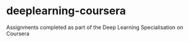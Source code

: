 # deeplearning-coursera
Assignments completed as part of the Deep Learning Specialisation on Coursera
